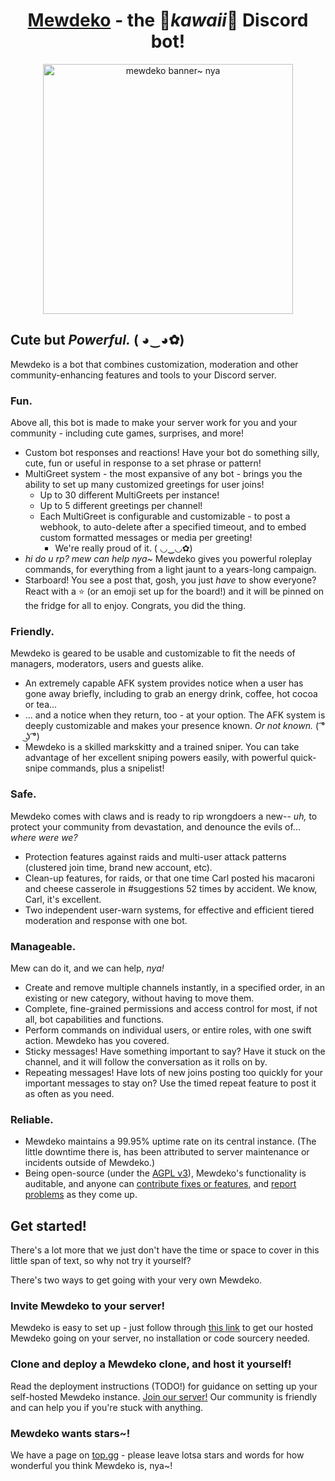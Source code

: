 ﻿<h1 align="center"><a href="https://mewdeko.tech/">Mewdeko</a> - the 🌸<em>kawaii</em>🌸 Discord bot!</h1>
<p align="center">
    <img height="400px" src="https://media.discordapp.net/attachments/915770282579484693/916912959169634334/monogatari-series-background-hd-1600x900-108924.jpg" alt="mewdeko banner~ nya"/>
</p>

## Cute but *Powerful.* ( ◕‿◕✿)

Mewdeko is a bot that combines customization, moderation and other community-enhancing features and tools to your
Discord server.

### Fun.

Above all, this bot is made to make your server work for you and your community - including cute games, surprises, and
more!

- Custom bot responses and reactions! Have your bot do something silly, cute, fun or useful in response to a set phrase
  or pattern!
- MultiGreet system - the most expansive of any bot - brings you the ability to set up many customized greetings for
  user joins!
    - Up to 30 different MultiGreets per instance!
    - Up to 5 different greetings per channel!
  - Each MultiGreet is configurable and customizable - to post a webhook, to auto-delete after a specified timeout,
    and to embed custom formatted messages or media per greeting!
    - We're really proud of it. ( ◡‿◡✿)
- *hi do u rp? mew can help nya~* Mewdeko gives you powerful roleplay commands, for everything from a light jaunt to a
  years-long campaign.
- Starboard! You see a post that, gosh, you just *have* to show everyone? React with a ⭐ (or an emoji set up for the
  board!) and it will be pinned on the fridge for all to enjoy. Congrats, you did the thing.

### Friendly.

Mewdeko is geared to be usable and customizable to fit the needs of managers, moderators, users and guests alike.

- An extremely capable AFK system provides notice when a user has gone away briefly, including to grab an energy drink,
  coffee, hot cocoa or tea...
- ... and a notice when they return, too - at your option. The AFK system is deeply customizable and makes your presence
  known. *Or not known.* ( ͡° ͜ʖ ͡°)
- Mewdeko is a skilled markskitty and a trained sniper. You can take advantage of her excellent sniping powers easily,
  with powerful quick-snipe commands, plus a snipelist!

### Safe.

Mewdeko comes with claws and is ready to rip wrongdoers a new-- *uh,* to protect your community from devastation, and
denounce the evils of... *where were we?*

- Protection features against raids and multi-user attack patterns (clustered join time, brand new account, etc).
- Clean-up features, for raids, or that one time Carl posted his macaroni and cheese casserole in #suggestions 52 times
  by accident. We know, Carl, it's excellent.
- Two independent user-warn systems, for effective and efficient tiered moderation and response with one bot.

### Manageable.

Mew can do it, and we can help, *nya!*

- Create and remove multiple channels instantly, in a specified order, in an existing or new category, without having to
  move them.
- Complete, fine-grained permissions and access control for most, if not all, bot capabilities and functions.
- Perform commands on individual users, or entire roles, with one swift action. Mewdeko has you covered.
- Sticky messages! Have something important to say? Have it stuck on the channel, and it will follow the conversation as
  it rolls on by.
- Repeating messages! Have lots of new joins posting too quickly for your important messages to stay on? Use the timed
  repeat feature to post it as often as you need.

### Reliable.

- Mewdeko maintains a 99.95% uptime rate on its central instance. (The little downtime there is, has been attributed to
  server maintenance or incidents outside of Mewdeko.)
- Being open-source (under the [AGPL v3](https://github.com/Sylveon76/Mewdeko/blob/main/LICENSE)), Mewdeko's
  functionality is auditable, and anyone
  can [contribute fixes or features](https://github.com/Sylveon76/Mewdeko/blob/main/CONTRIBUTING.md),
  and [report problems](https://github.com/Sylveon76/Mewdeko/issues) as they come up.

## Get started!

There's a lot more that we just don't have the time or space to cover in this little span of text, so why not try it
yourself?

There's two ways to get going with your very own Mewdeko.

### Invite Mewdeko to your server!

Mewdeko is easy to set up - just follow
through [this link](https://discord.com/oauth2/authorize?client_id=752236274261426212&scope=bot&permissions=66186303&scope=bot%20applications.commands)
to get our hosted Mewdeko going on your server, no installation or code sourcery needed.

### Clone and deploy a Mewdeko clone, and host it yourself!

Read the deployment instructions (TODO!) for guidance on setting up your self-hosted Mewdeko instance.
[Join our server!](https://discord.gg/bBcp69VMjF) Our community is friendly and can help you if you're stuck with
anything.

### Mewdeko wants stars~!

We have a page on [top.gg](https://top.gg/bot/752236274261426212) - please leave lotsa stars and words for how wonderful
you think Mewdeko is, nya~!
